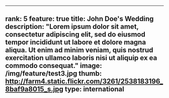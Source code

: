 ---

rank: 5
feature: true
title: John Doe's Wedding
description: "Lorem ipsum dolor sit amet, consectetur adipiscing elit, sed do eiusmod tempor incididunt ut labore et dolore magna aliqua. Ut enim ad minim veniam, quis nostrud exercitation ullamco laboris nisi ut aliquip ex ea commodo consequat."
image: /img/feature/test3.jpg
thumb: http://farm4.static.flickr.com/3261/2538183196_8baf9a8015_s.jpg
type: international
---